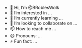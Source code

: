 - 👋 Hi, I’m @BRoblesWolk
- 👀 I’m interested in ...
- 🌱 I’m currently learning ...
- 💞️ I’m looking to collaborate on ...
- 📫 How to reach me ...
- 😄 Pronouns: ...
- ⚡ Fun fact: ...

<!---
BRoblesWolk/BRoblesWolk is a ✨ special ✨ repository because its `README.md` (this file) appears on your GitHub profile.
You can click the Preview link to take a look at your changes.
--->
